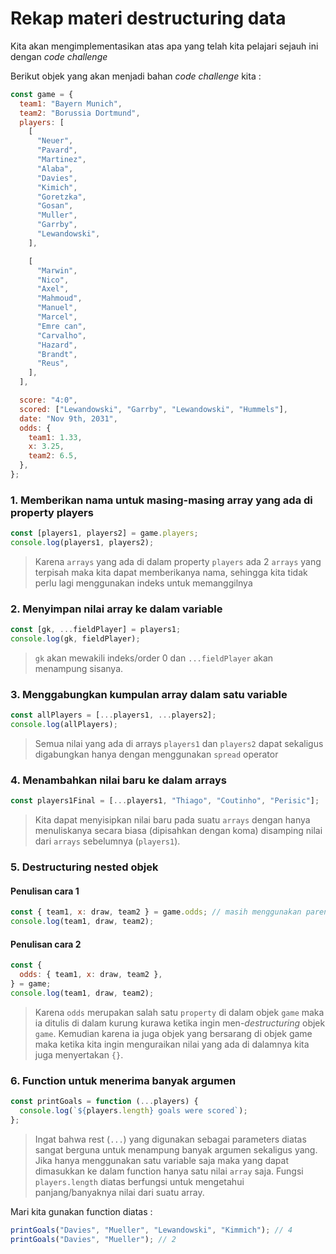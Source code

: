 # Rekap materi destructuring data

Kita akan mengimplementasikan atas apa yang telah kita pelajari sejauh ini dengan _code challenge_

Berikut objek yang akan menjadi bahan _code challenge_ kita :

```javascript
const game = {
  team1: "Bayern Munich",
  team2: "Borussia Dortmund",
  players: [
    [
      "Neuer",
      "Pavard",
      "Martinez",
      "Alaba",
      "Davies",
      "Kimich",
      "Goretzka",
      "Gosan",
      "Muller",
      "Garrby",
      "Lewandowski",
    ],

    [
      "Marwin",
      "Nico",
      "Axel",
      "Mahmoud",
      "Manuel",
      "Marcel",
      "Emre can",
      "Carvalho",
      "Hazard",
      "Brandt",
      "Reus",
    ],
  ],

  score: "4:0",
  scored: ["Lewandowski", "Garrby", "Lewandowski", "Hummels"],
  date: "Nov 9th, 2031",
  odds: {
    team1: 1.33,
    x: 3.25,
    team2: 6.5,
  },
};
```

### 1. Memberikan nama untuk masing-masing array yang ada di property players

```javascript
const [players1, players2] = game.players;
console.log(players1, players2);
```

> Karena `arrays` yang ada di dalam property `players` ada 2 `arrays` yang terpisah maka kita dapat memberikanya nama, sehingga kita tidak perlu lagi menggunakan indeks untuk memanggilnya

### 2. Menyimpan nilai array ke dalam variable

```javascript
const [gk, ...fieldPlayer] = players1;
console.log(gk, fieldPlayer);
```

> `gk` akan mewakili indeks/order 0 dan `...fieldPlayer` akan menampung sisanya.

### 3. Menggabungkan kumpulan array dalam satu variable

```javascript
const allPlayers = [...players1, ...players2];
console.log(allPlayers);
```

> Semua nilai yang ada di arrays `players1` dan `players2` dapat sekaligus digabungkan hanya dengan menggunakan `spread` operator

### 4. Menambahkan nilai baru ke dalam arrays

```javascript
const players1Final = [...players1, "Thiago", "Coutinho", "Perisic"];
```

> Kita dapat menyisipkan nilai baru pada suatu `arrays` dengan hanya menuliskanya secara biasa (dipisahkan dengan koma) disamping nilai dari `arrays` sebelumnya (`players1`).

### 5. Destructuring nested objek

#### Penulisan cara 1

```javascript
const { team1, x: draw, team2 } = game.odds; // masih menggunakan parent-nya
console.log(team1, draw, team2);
```

#### Penulisan cara 2

```javascript
const {
  odds: { team1, x: draw, team2 },
} = game;
console.log(team1, draw, team2);
```

> Karena `odds` merupakan salah satu `property` di dalam objek `game` maka ia ditulis di dalam kurung kurawa ketika ingin men-_destructuring_ objek `game`. Kemudian karena ia juga objek yang bersarang di objek game maka ketika kita ingin menguraikan nilai yang ada di dalamnya kita juga menyertakan `{}`.

### 6. Function untuk menerima banyak argumen

```javascript
const printGoals = function (...players) {
  console.log(`${players.length} goals were scored`);
};
```

> Ingat bahwa rest (`...`) yang digunakan sebagai parameters diatas sangat berguna untuk menampung banyak argumen sekaligus yang. Jika hanya menggunakan satu variable saja maka yang dapat dimasukkan ke dalam function hanya satu nilai `array` saja.
> Fungsi `players.length` diatas berfungsi untuk mengetahui panjang/banyaknya nilai dari suatu array.

Mari kita gunakan function diatas :

```javascript
printGoals("Davies", "Mueller", "Lewandowski", "Kimmich"); // 4
printGoals("Davies", "Mueller"); // 2
```

